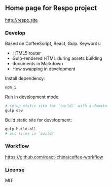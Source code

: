 
Home page for Respo project
----

http://respo.site

### Develop

Based on CoffeeScript, React, Gulp. Keywords:

* HTML5 router
* Gulp-rendered HTML during assets building
* documents in Markdown
* How swapping in development

Install dependency:

```bash
npm i
```

Run in development mode:

```bash
# setup static site for `build/` with a domain
gulp dev
```

Build static site for development:

```bash
gulp build-all
# all files in `build/`
```

### Workflow

https://github.com/react-china/coffee-workflow

### License

MIT
